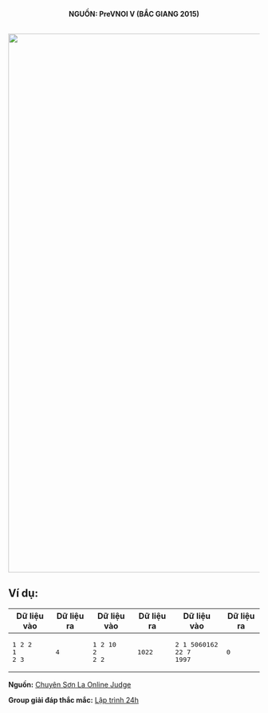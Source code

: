 **<center>NGUỒN: PreVNOI Ⅴ (BẮC GIANG 2015)</center>**
<br>

<img src="/images/problems/1068/gcdlcm.svg" width=1080px>

## Ví dụ:
|          Dữ liệu vào          |  Dữ liệu ra  |           Dữ liệu vào          |    Dữ liệu ra   |               Dữ liệu vào               |  Dữ liệu ra  |
|-------------------------------|--------------|--------------------------------|-----------------|-----------------------------------------|--------------|
|  <pre>1 2 2<br>1<br>2 3</pre> | <pre>4</pre> |  <pre>1 2 10<br>2<br>2 2</pre> | <pre>1022</pre> | <pre>2 1 5060162<br>22 7<br>1997 </pre> | <pre>0</pre> |
**Nguồn:** [Chuyên Sơn La Online Judge](http://csloj.ddns.net/)

**Group giải đáp thắc mắc:** [Lập trình 24h](https://www.facebook.com/groups/1386904321519984)
